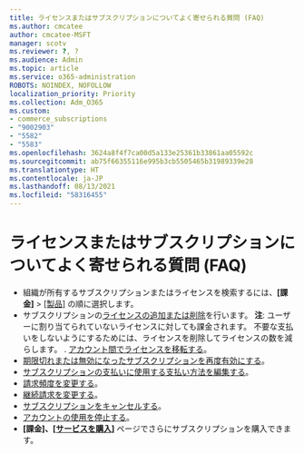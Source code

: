 ```yaml
---
title: ライセンスまたはサブスクリプションについてよく寄せられる質問 (FAQ)
ms.author: cmcatee
author: cmcatee-MSFT
manager: scotv
ms.reviewer: ?, ?
ms.audience: Admin
ms.topic: article
ms.service: o365-administration
ROBOTS: NOINDEX, NOFOLLOW
localization_priority: Priority
ms.collection: Adm_O365
ms.custom:
- commerce_subscriptions
- "9002903"
- "5582"
- "5583"
ms.openlocfilehash: 3624a8f4f7ca00d5a133e25361b33861aa05592c
ms.sourcegitcommit: ab75f66355116e995b3cb5505465b31989339e28
ms.translationtype: HT
ms.contentlocale: ja-JP
ms.lasthandoff: 08/13/2021
ms.locfileid: "58316455"
---
```

# <a name="license-or-subscription-faq"></a>ライセンスまたはサブスクリプションについてよく寄せられる質問 (FAQ)

- 組織が所有するサブスクリプションまたはライセンスを検索するには、**[課金]** > [[製品]](https://go.microsoft.com/fwlink/p/?linkid=842054) の順に選択します。
- サブスクリプションの[ライセンスの追加または削除](https://docs.microsoft.com/alchemyinsights/how-to-add-or-reduce-licenses)を行います。
    **注**: ユーザーに割り当てられていないライセンスに対しても課金されます。 不要な支払いをしないようにするためには、ライセンスを削除してライセンスの数を減らします。
. [アカウント間でライセンスを移転する](https://docs.microsoft.com/alchemyinsights/transfer-licenses-between-tenants)。
- [期限切れまたは無効になったサブスクリプションを再度有効にする](https://go.microsoft.com/fwlink/p/?linkid=2117519)。
- [サブスクリプションの支払いに使用する支払い方法を編集する](https://go.microsoft.com/fwlink/p/?linkid=2117167)。
- [請求頻度を変更する](https://go.microsoft.com/fwlink/p/?linkid=2119112)。
- [継続請求を変更する](https://go.microsoft.com/fwlink/p/?linkid=2119216)。
- [サブスクリプションをキャンセルする](https://go.microsoft.com/fwlink/p/?linkid=2119113)。
- [アカウントの使用を停止する](https://docs.microsoft.com/alchemyinsights/how-to-close-your-account)。
- **[課金]、[[サービスを購入]](https://go.microsoft.com/fwlink/p/?linkid=868433)** ページでさらにサブスクリプションを購入できます。